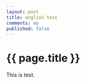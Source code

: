 ```yaml
---
layout: post
title: english test
comments: no
published: false
---
```


{{ page.title }}
============

This is test.